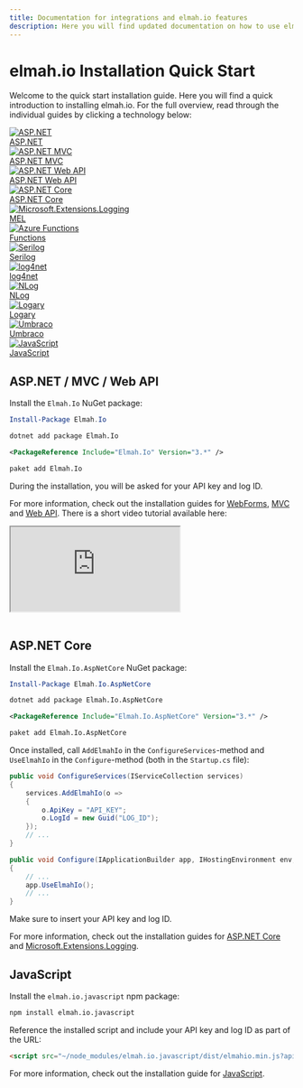 ```yaml
---
title: Documentation for integrations and elmah.io features
description: Here you will find updated documentation on how to use elmah.io. From our different integrations to all of the features available, this is the place to look for help.
---
```


# elmah.io Installation Quick Start

Welcome to the quick start installation guide. Here you will find a quick introduction to installing elmah.io. For the full overview, read through the individual guides by clicking a technology below:

<div class="guides-boxes row">
    <div class="guide-col col-4 col-sm-3 col-md-4 col-lg-3 col-xl-2">
        <a href="/logging-to-elmah-io-from-elmah/" title="ASP.NET">
            <div class="guide-box">
                <div class="guide-image">
                    <img class="no-lightbox" src="/./assets/img/guides/aspnet.png" alt="ASP.NET" />
                </div>
                <div class="guide-title">ASP.NET</div>
            </div>
        </a>
    </div>
    <div class="guide-col col-4 col-sm-3 col-md-4 col-lg-3 col-xl-2">
        <a href="/logging-to-elmah-io-from-aspnet-mvc/" title="ASP.NET MVC">
            <div class="guide-box">
                <div class="guide-image">
                    <img class="no-lightbox" src="/./assets/img/guides/aspnet.png" alt="ASP.NET MVC" />
                </div>
                <div class="guide-title"><span>ASP.NET MVC</span></div>
            </div>
        </a>
    </div>
    <div class="guide-col col-4 col-sm-3 col-md-4 col-lg-3 col-xl-2">
        <a href="/logging-to-elmah-io-from-web-api/" title="ASP.NET Web API">
            <div class="guide-box">
                <div class="guide-image">
                    <img class="no-lightbox" src="/./assets/img/guides/aspnet.png" alt="ASP.NET Web API" />
                </div>
                <div class="guide-title">ASP.NET Web API</div>
            </div>
        </a>
    </div>
    <div class="guide-col col-4 col-sm-3 col-md-4 col-lg-3 col-xl-2">
        <a href="/logging-to-elmah-io-from-aspnet-core/" title="ASP.NET Core">
            <div class="guide-box">
                <div class="guide-image">
                    <img class="no-lightbox" src="/./assets/img/guides/aspnetcore.png" alt="ASP.NET Core" />
                </div>
                <div class="guide-title">ASP.NET Core</div>
            </div>
        </a>
    </div>
    <div class="guide-col col-4 col-sm-3 col-md-4 col-lg-3 col-xl-2">
        <a href="/logging-to-elmah-io-from-microsoft-extensions-logging/" title="Microsoft.Extensions.Logging">
            <div class="guide-box">
                <div class="guide-image">
                    <img class="no-lightbox" src="/./assets/img/guides/microsoft.png" alt="Microsoft.Extensions.Logging" />
                </div>
                <div class="guide-title">MEL</div>
            </div>
        </a>
    </div>
    <div class="guide-col col-4 col-sm-3 col-md-4 col-lg-3 col-xl-2">
        <a href="/logging-to-elmah-io-from-azure-functions/" title="Azure Functions">
            <div class="guide-box">
                <div class="guide-image">
                    <img class="no-lightbox" src="/./assets/img/guides/azure-functions.png" alt="Azure Functions" />
                </div>
                <div class="guide-title">Functions</div>
            </div>
        </a>
    </div>
    <div class="guide-col col-4 col-sm-3 col-md-4 col-lg-3 col-xl-2">
        <a href="/logging-to-elmah-io-from-serilog/" title="Serilog">
            <div class="guide-box">
                <div class="guide-image">
                    <img class="no-lightbox" src="/./assets/img/guides/serilog.png" alt="Serilog" />
                </div>
                <div class="guide-title">Serilog</div>
            </div>
        </a>
    </div>
    <div class="guide-col col-4 col-sm-3 col-md-4 col-lg-3 col-xl-2">
        <a href="/logging-to-elmah-io-from-log4net/" title="log4net">
            <div class="guide-box">
                <div class="guide-image">
                    <img class="no-lightbox" src="/./assets/img/guides/log4net.png" alt="log4net" />
                </div>
                <div class="guide-title">log4net</div>
            </div>
        </a>
    </div>
    <div class="guide-col col-4 col-sm-3 col-md-4 col-lg-3 col-xl-2">
        <a href="/logging-to-elmah-io-from-nlog/" title="NLog">
            <div class="guide-box">
                <div class="guide-image">
                    <img class="no-lightbox" src="/./assets/img/guides/nlog.png" alt="NLog" />
                </div>
                <div class="guide-title">NLog</div>
            </div>
        </a>
    </div>
    <div class="guide-col col-4 col-sm-3 col-md-4 col-lg-3 col-xl-2">
        <a href="/logging-to-elmah-io-from-logary/" title="Logary">
            <div class="guide-box">
                <div class="guide-image">
                    <img class="no-lightbox" src="/./assets/img/guides/logary.png" alt="Logary" />
                </div>
                <div class="guide-title">Logary</div>
            </div>
        </a>
    </div>
    <div class="guide-col col-4 col-sm-3 col-md-4 col-lg-3 col-xl-2">
        <a href="/logging-to-elmah-io-from-umbraco/" title="Umbraco">
            <div class="guide-box">
                <div class="guide-image">
                    <img class="no-lightbox" src="/./assets/img/guides/umbraco.png" alt="Umbraco" />
                </div>
                <div class="guide-title">Umbraco</div>
            </div>
        </a>
    </div>
    <div class="guide-col col-4 col-sm-3 col-md-4 col-lg-3 col-xl-2">
        <a href="/logging-to-elmah-io-from-javascript/" title="JavaScript">
            <div class="guide-box">
                <div class="guide-image">
                    <img class="no-lightbox" src="/./assets/img/guides/javascript.png" alt="JavaScript" />
                </div>
                <div class="guide-title">JavaScript</div>
            </div>
        </a>
    </div>
</div>

## ASP.NET / MVC / Web API

Install the `Elmah.Io` NuGet package:

```powershell fct_label="Package Manager"
Install-Package Elmah.Io
```
```cmd fct_label=".NET CLI"
dotnet add package Elmah.Io
```
```xml fct_label="PackageReference"
<PackageReference Include="Elmah.Io" Version="3.*" />
```
```xml fct_label="Paket CLI"
paket add Elmah.Io
```

During the installation, you will be asked for your API key and log ID.

For more information, check out the installation guides for [WebForms](/logging-to-elmah-io-from-elmah/), [MVC](/logging-to-elmah-io-from-aspnet-mvc/) and [Web API](/logging-to-elmah-io-from-web-api/). There is a short video tutorial available here:

<div class="embed-responsive embed-responsive-16by9">
  <iframe class="embed-responsive-item" src="https://www.youtube.com/embed/OeQG2PkSpSE?rel=0" title="elmah.io Introduction - Installation" allowfullscreen></iframe>
</div><br/>

## ASP.NET Core

Install the `Elmah.Io.AspNetCore` NuGet package:

```powershell fct_label="Package Manager"
Install-Package Elmah.Io.AspNetCore
```
```cmd fct_label=".NET CLI"
dotnet add package Elmah.Io.AspNetCore
```
```xml fct_label="PackageReference"
<PackageReference Include="Elmah.Io.AspNetCore" Version="3.*" />
```
```xml fct_label="Paket CLI"
paket add Elmah.Io.AspNetCore
```

Once installed, call `AddElmahIo` in the `ConfigureServices`-method and `UseElmahIo` in the `Configure`-method (both in the `Startup.cs` file):

```csharp
public void ConfigureServices(IServiceCollection services)
{
    services.AddElmahIo(o =>
    {
        o.ApiKey = "API_KEY";
        o.LogId = new Guid("LOG_ID");
    });
    // ...
}

public void Configure(IApplicationBuilder app, IHostingEnvironment env, ILoggerFactory fac)
{
    // ...
    app.UseElmahIo();
    // ...
}
```

Make sure to insert your API key and log ID.

For more information, check out the installation guides for [ASP.NET Core](/logging-to-elmah-io-from-aspnet-core/) and [Microsoft.Extensions.Logging](/logging-to-elmah-io-from-microsoft-extensions-logging/).

## JavaScript

Install the `elmah.io.javascript` npm package:

```ps
npm install elmah.io.javascript
```

Reference the installed script and include your API key and log ID as part of the URL:

```html
<script src="~/node_modules/elmah.io.javascript/dist/elmahio.min.js?apiKey=YOUR-API-KEY&logId=YOUR-LOG-ID" type="text/javascript"></script>
```

For more information, check out the installation guide for [JavaScript](/logging-to-elmah-io-from-javascript/).
